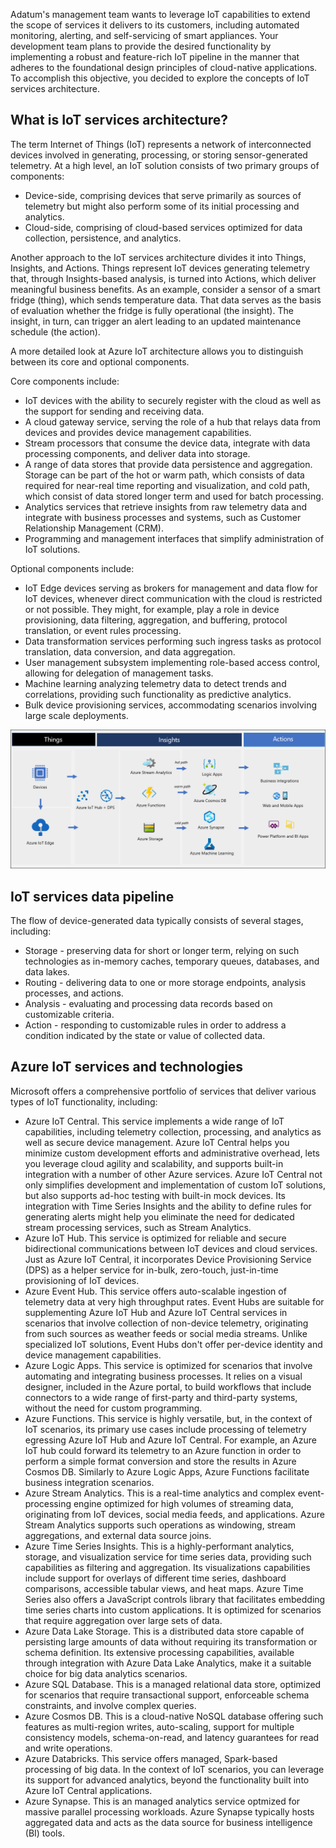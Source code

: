 ﻿Adatum's management team wants to leverage IoT capabilities to extend the scope of services it delivers to its customers, including automated monitoring, alerting, and self-servicing of smart appliances. Your development team plans to provide the desired functionality by implementing a robust and feature-rich IoT pipeline in the manner that adheres to the foundational design principles of cloud-native applications. To accomplish this objective, you decided to explore the concepts of IoT services architecture.

## What is IoT services architecture?

The term Internet of Things (IoT) represents a network of interconnected devices involved in generating, processing, or storing sensor-generated telemetry. At a high level, an IoT solution consists of two primary groups of components:

- Device-side, comprising devices that serve primarily as sources of telemetry but might also perform some of its initial processing and analytics.
- Cloud-side, comprising of cloud-based services optimized for data collection, persistence, and analytics.

Another approach to the IoT services architecture divides it into Things, Insights, and Actions. Things represent IoT devices generating telemetry that, through Insights-based analysis, is turned into Actions, which deliver meaningful business benefits. As an example, consider a sensor of a smart fridge (thing), which sends temperature data. That data serves as the basis of evaluation whether the fridge is fully operational (the insight). The insight, in turn, can trigger an alert leading to an updated maintenance schedule (the action).

A more detailed look at Azure IoT architecture allows you to distinguish between its core and optional components.

Core components include:

- IoT devices with the ability to securely register with the cloud as well as the support for sending and receiving data.
- A cloud gateway service, serving the role of a hub that relays data from devices and provides device management capabilities.
- Stream processors that consume the device data, integrate with data processing components, and deliver data into storage.
- A range of data stores that provide data persistence and aggregation. Storage can be part of the hot or warm path, which consists of data required for near-real time reporting and visualization, and cold path, which consist of data stored longer term and used for batch processing.
- Analytics services that retrieve insights from raw telemetry data and integrate with business processes and systems, such as Customer Relationship Management (CRM).
- Programming and management interfaces that simplify administration of IoT solutions. 

Optional components include:

- IoT Edge devices serving as brokers for management and data flow for IoT devices, whenever direct communication with the cloud is restricted or not possible. They might, for example, play a role in device provisioning, data filtering, aggregation, and buffering, protocol translation, or event rules processing.
- Data transformation services performing such ingress tasks as protocol translation, data conversion, and data aggregation.
- User management subsystem implementing role-based access control, allowing for delegation of management tasks. 
- Machine learning analyzing telemetry data to detect trends and correlations, providing such functionality as predictive analytics.
- Bulk device provisioning services, accommodating scenarios involving large scale deployments.

![Image that illustrates the high level IoT services architecture that includes Azure IoT Hub](../media/2-iot-architecture-high-level.png)

## IoT services data pipeline

The flow of device-generated data typically consists of several stages, including:

- Storage - preserving data for short or longer term, relying on such technologies as in-memory caches, temporary queues, databases, and data lakes.
- Routing - delivering data to one or more storage endpoints, analysis processes, and actions. 
- Analysis - evaluating and processing data records based on customizable criteria.
- Action - responding to customizable rules in order to address a condition indicated by the state or value of collected data. 

## Azure IoT services and technologies

Microsoft offers a comprehensive portfolio of services that deliver various types of IoT functionality, including:

- Azure IoT Central. This service implements a wide range of IoT capabilities, including telemetry collection, processing, and analytics as well as secure device management. Azure IoT Central helps you minimize custom development efforts and administrative overhead, lets you leverage cloud agility and scalability, and supports built-in integration with a number of other Azure services. Azure IoT Central not only simplifies development and implementation of custom IoT solutions, but also supports ad-hoc testing with built-in mock devices. Its integration with Time Series Insights and the ability to define rules for generating alerts might help you eliminate the need for dedicated stream processing services, such as Stream Analytics. 
- Azure IoT Hub. This service is optimized for reliable and secure bidirectional communications between IoT devices and cloud services. Just as Azure IoT Central, it incorporates Device Provisioning Service (DPS) as a helper service for in-bulk, zero-touch, just-in-time provisioning of IoT devices.
- Azure Event Hub. This service offers auto-scalable ingestion of telemetry data at very high throughput rates. Event Hubs are suitable for supplementing Azure IoT Hub and Azure IoT Central services in scenarios that involve collection of non-device telemetry, originating from such sources as weather feeds or social media streams. Unlike specialized IoT solutions, Event Hubs don't offer per-device identity and device management capabilities. 
- Azure Logic Apps. This service is optimized for scenarios that involve automating and integrating business processes. It relies on a visual designer, included in the Azure portal, to build workflows that include connectors to a wide range of first-party and third-party systems, without the need for custom programming.
- Azure Functions. This service is highly versatile, but, in the context of IoT scenarios, its primary use cases include processing of telemetry egressing Azure IoT Hub and Azure IoT Central. For example, an Azure IoT hub could forward its telemetry to an Azure function in order to perform a simple format conversion and store the results in Azure Cosmos DB. Similarly to Azure Logic Apps, Azure Functions facilitate business integration scenarios.
- Azure Stream Analytics. This is a real-time analytics and complex event-processing engine optimized for high volumes of streaming data, originating from IoT devices, social media feeds, and applications. Azure Stream Analytics supports such operations as windowing, stream aggregations, and external data source joins. 
- Azure Time Series Insights. This is a highly-performant analytics, storage, and visualization service for time series data, providing such capabilities as filtering and aggregation. Its visualizations capabilities include support for overlays of different time series, dashboard comparisons, accessible tabular views, and heat maps. Azure Time Series also offers a JavaScript controls library that facilitates embedding time series charts into custom applications. It is optimized for scenarios that require aggregation over large sets of data.
- Azure Data Lake Storage. This is a distributed data store capable of persisting large amounts of data without requiring its transformation or schema definition. Its extensive processing capabilities, available through integration with Azure Data Lake Analytics, make it a suitable choice for big data analytics scenarios. 
- Azure SQL Database. This is a managed relational data store, optimized for scenarios that require transactional support, enforceable schema constraints, and involve complex queries. 
- Azure Cosmos DB. This is a cloud-native NoSQL database offering such features as multi-region writes, auto-scaling, support for multiple consistency models, schema-on-read, and latency guarantees for read and write operations. 
- Azure Databricks. This service offers managed, Spark-based processing of big data. In the context of IoT scenarios, you can leverage its support for advanced analytics, beyond the functionality built into Azure IoT Central applications.
- Azure Synapse. This is an managed analytics service optmized for massive parallel processing workloads. Azure Synapse typically hosts aggregated data and acts as the data source for business intelligence (BI) tools.
